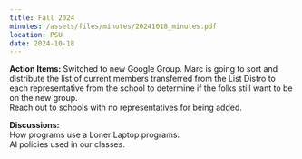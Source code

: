 ```yaml
---
title: Fall 2024
minutes: /assets/files/minutes/20241018_minutes.pdf
location: PSU
date: 2024-10-18
---
```

**Action Items:**
Switched to new Google Group. 
Marc is going to sort and distribute the list of current members transferred from the List Distro to each representative from the school to determine if the folks still want to be on the new group.<br> 
Reach out to schools with no representatives for being added.

**Discussions:**  
How programs use a Loner Laptop programs. <br>
AI policies used in our classes.
